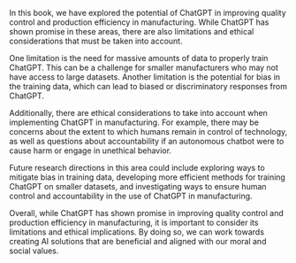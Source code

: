 

In this book, we have explored the potential of ChatGPT in improving quality control and production efficiency in manufacturing. While ChatGPT has shown promise in these areas, there are also limitations and ethical considerations that must be taken into account.

One limitation is the need for massive amounts of data to properly train ChatGPT. This can be a challenge for smaller manufacturers who may not have access to large datasets. Another limitation is the potential for bias in the training data, which can lead to biased or discriminatory responses from ChatGPT.

Additionally, there are ethical considerations to take into account when implementing ChatGPT in manufacturing. For example, there may be concerns about the extent to which humans remain in control of technology, as well as questions about accountability if an autonomous chatbot were to cause harm or engage in unethical behavior.

Future research directions in this area could include exploring ways to mitigate bias in training data, developing more efficient methods for training ChatGPT on smaller datasets, and investigating ways to ensure human control and accountability in the use of ChatGPT in manufacturing.

Overall, while ChatGPT has shown promise in improving quality control and production efficiency in manufacturing, it is important to consider its limitations and ethical implications. By doing so, we can work towards creating AI solutions that are beneficial and aligned with our moral and social values.
